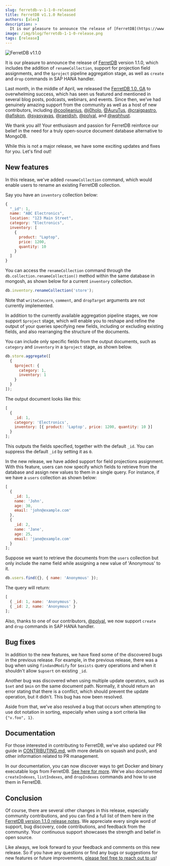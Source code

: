 ```yaml
---
slug: ferretdb-v-1-1-0-released
title: FerretDB v1.1.0 Released
authors: [alex]
description: >
  It is our pleasure to announce the release of [FerretDB](https://www.ferretdb.io/) version 1.1.0, which includes the addition of `renameCollection`, support for projection field assignments, and the `$project` pipeline aggregation stage, as well as `create` and `drop` commands in SAP HANA handler.
image: /img/blog/ferretdb-1-1-0-release.png
tags: [release]
---
```


![FerretDB v1.1.0](/img/blog/ferretdb-1-1-0-release.png)

It is our pleasure to announce the release of [FerretDB](https://www.ferretdb.io/) version 1.1.0, which includes the addition of `renameCollection`, support for projection field assignments, and the `$project` pipeline aggregation stage, as well as `create` and `drop` commands in SAP HANA handler.

<!--truncate-->

Last month, in the middle of April, we released the [FerretDB 1.0. GA](https://blog.ferretdb.io/ferretdb-1-0-ga-opensource-mongodb-alternative/) to overwhelming success, which has seen us featured and mentioned in several blog posts, podcasts, webinars, and events.
Since then, we've had genuinely amazing support from the community as well as a host of new contributors, including [@cooljeanius](https://github.com/cooljeanius), [@j0holo](https://github.com/j0holo), [@AuruTus](https://github.com/AuruTus), [@craigpastro](https://github.com/craigpastro), [@afiskon](https://github.com/afiskon), [@syasyayas](https://github.com/syasyayas), [@raeidish](https://github.com/raeidish), [@polyal](https://github.com/polyal), and [@wqhhust](https://github.com/wqhhust).

We thank you all!
Your enthusiasm and passion for FerretDB reinforce our belief in the need for a truly open-source document database alternative to MongoDB.

While this is not a major release, we have some exciting updates and fixes for you.
Let's find out!

## New features

In this release, we've added `renameCollection` command, which would enable users to rename an existing FerretDB collection.

Say you have an `inventory` collection below:

```js
{
  "_id": 1,
  name: "ABC Electronics",
  location: "123 Main Street",
  category: "Electronics",
  inventory: [
    {
      product: "Laptop",
      price: 1200,
      quantity: 10
    }
  ]
}
```

You can access the `renameCollection` command through the `db.collection.renameCollection()` method within the same database in mongosh, as shown below for a current `inventory` collection.

```js
db.inventory.renameCollection('store');
```

Note that `writeConcern`, `comment`, and `dropTarget` arguments are not currently implemented.

In addition to the currently available aggregation pipeline stages, we now support `$project` stage, which will enable you to reshape and refine the output of your queries specifying new fields, including or excluding existing fields, and also rearranging the structure of the documents.

You can include only specific fields from the output documents, such as `category` and `inventory` in a `$project` stage, as shown below.

```js
db.store.aggregate([
  {
    $project: {
      category: 1,
      inventory: 1
    }
  }
]);
```

The output document looks like this:

```js
[
  {
    _id: 1,
    category: 'Electronics',
    inventory: [{ product: 'Laptop', price: 1200, quantity: 10 }]
  }
];
```

This outputs the fields specified, together with the default `_id`.
You can suppress the default `_id` by setting it as `0`.

In the new release, we have added support for field projections assignment.
With this feature, users can now specify which fields to retrieve from the database and assign new values to them in a single query.
For instance, if we have a `users` collection as shown below:

```js
[
  {
    _id: 1,
    name: 'John',
    age: 30,
    email: 'john@example.com'
  },
  {
    _id: 2,
    name: 'Jane',
    age: 25,
    email: 'jane@example.com'
  }
];
```

Suppose we want to retrieve the documents from the `users` collection but only include the name field while assigning a new value of 'Anonymous' to it.

```js
db.users.find({}, { name: 'Anonymous' });
```

The query will return:

```js
[
  { _id: 1, name: 'Anonymous' },
  { _id: 2, name: 'Anonymous' }
];
```

Also, thanks to one of our contributors, [@polyal](https://github.com/polyal), we now support `create` and `drop` commands in SAP HANA handler.

## Bug fixes

In addition to the new features, we have fixed some of the discovered bugs in the previous release.
For example, in the previous release, there was a bug when using `findandModify` for `$exists` query operations and when it shouldn't allow `$upsert` on existing `_id`.

Another bug was discovered when using multiple update operators, such as `$set` and `$min` on the same document path.
Normally, it should return an error stating that there is a conflict, which should prevent the update operation, but it didn't.
This bug has now been resolved.

Aside from that, we've also resolved a bug that occurs when attempting to use dot notation in sorting, especially when using a sort criteria like `{"v.foo", 1}`.

## Documentation

For those interested in contributing to FerretDB, we've also updated our PR guide in [CONTRIBUTING.md](https://github.com/FerretDB/FerretDB/blob/main/CONTRIBUTING.md), with more details on squash and push, and other information related to PR management.

In our documentation, you can now discover ways to get Docker and binary executable logs from FerretDB.
[See here for more](https://docs.ferretdb.io/configuration/logging/#docker-logs).
We've also documented `createIndexes`, `listIndexes`, and `dropIndexes` commands and how to use them in FerretDB.

## Conclusion

Of course, there are several other changes in this release, especially community contributions, and you can find a full list of them here in the [FerretDB version 1.1.0 release notes](https://github.com/FerretDB/FerretDB/releases/tag/v1.1.0).
We appreciate every single word of support, bug discovery, code contributions, and feedback from the community.
Your continuous support showcases the strength and belief in open source.

Like always, we look forward to your feedback and comments on this new release.
So if you have any questions or find any bugs or suggestions for new features or future improvements, [please feel free to reach out to us](https://docs.ferretdb.io/#community)!
